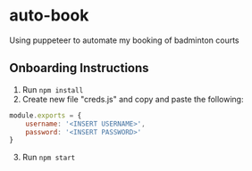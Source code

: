 # auto-book
Using puppeteer to automate my booking of badminton courts
## Onboarding Instructions
1. Run `npm install`
2. Create new file "creds.js" and copy and paste the following:
``` javascript
module.exports = {
    username: '<INSERT USERNAME>',
    password: '<INSERT PASSWORD>'
}
```
3. Run `npm start`
